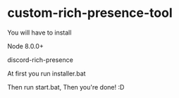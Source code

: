 # custom-rich-presence-tool

You will have to install

Node 8.0.0+

discord-rich-presence

At first you run installer.bat

Then run start.bat, Then you're done! :D
